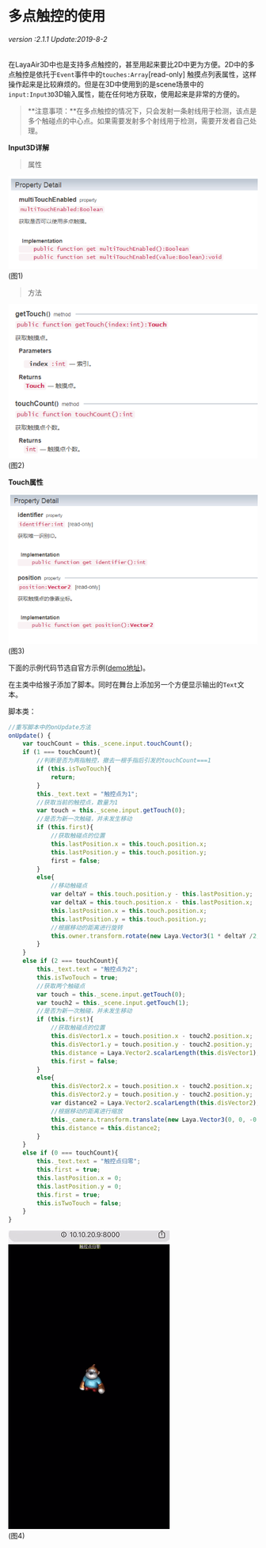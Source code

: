 # 多点触控的使用

###### *version :2.1.1   Update:2019-8-2*

在LayaAir3D中也是支持多点触控的，甚至用起来要比2D中更为方便。2D中的多点触控是依托于`Event`事件中的`touches:Array`[read-only] 触摸点列表属性，这样操作起来是比较麻烦的。但是在3D中使用到的是scene场景中的`input:Input3D`3D输入属性，能在任何地方获取，使用起来是非常的方便的。

> **注意事项：**在多点触控的情况下，只会发射一条射线用于检测，该点是多个触碰点的中心点。如果需要发射多个射线用于检测，需要开发者自己处理。

**Input3D详解**

> 属性

![](img/1.png)<br>(图1)

> 方法

![](img/2.png)<br>(图2)

**Touch属性**

![](img/3.png)<br>(图3)

下面的示例代码节选自官方示例([demo地址](https://layaair2.ldc2.layabox.com/demo2/?language=ch&category=3d&group=MouseInteraction&name=MultiTouch))。

在主类中给猴子添加了脚本。同时在舞台上添加另一个方便显示输出的`Text`文本。

脚本类：

```typescript
//重写脚本中的onUpdate方法
onUpdate() {
    var touchCount = this._scene.input.touchCount();
    if (1 === touchCount){
        //判断是否为两指触控，撤去一根手指后引发的touchCount===1
        if (this.isTwoTouch){
            return;
        }
        this._text.text = "触控点为1";
        //获取当前的触控点，数量为1
        var touch = this._scene.input.getTouch(0);
        //是否为新一次触碰，并未发生移动
        if (this.first){
            //获取触碰点的位置
            this.lastPosition.x = this.touch.position.x;
            this.lastPosition.y = this.touch.position.y;
            first = false;
        }
        else{
            //移动触碰点
            var deltaY = this.touch.position.y - this.lastPosition.y;
            var deltaX = this.touch.position.x - this.lastPosition.x;
            this.lastPosition.x = this.touch.position.x;
            this.lastPosition.y = this.touch.position.y;
            //根据移动的距离进行旋转
            this.owner.transform.rotate(new Laya.Vector3(1 * deltaY /2, 1 * deltaX / 2, 0), true, false);
        }
    }
    else if (2 === touchCount){
        this._text.text = "触控点为2";
        this.isTwoTouch = true;
        //获取两个触碰点
        var touch = this._scene.input.getTouch(0);
        var touch2 = this._scene.input.getTouch(1);
        //是否为新一次触碰，并未发生移动
        if (this.first){
            //获取触碰点的位置
            this.disVector1.x = touch.position.x - touch2.position.x;
            this.disVector1.y = touch.position.y - touch2.position.y;
            this.distance = Laya.Vector2.scalarLength(this.disVector1);
            this.first = false;
        }
        else{
            this.disVector2.x = touch.position.x - touch2.position.x;
            this.disVector2.y = touch.position.y - touch2.position.y;
            var distance2 = Laya.Vector2.scalarLength(this.disVector2);
            //根据移动的距离进行缩放
            this._camera.transform.translate(new Laya.Vector3(0, 0, -0.01 * (this.distance2 - this.distance)));
            this.distance = this.distance2;
        }	
    }
    else if (0 === touchCount){
        this._text.text = "触控点归零";
        this.first = true;
        this.lastPosition.x = 0;
        this.lastPosition.y = 0;
        this.first = true;
        this.isTwoTouch = false;
    }
}
```

![](img/4.gif)<br>(图4)